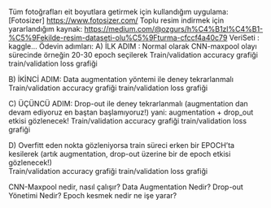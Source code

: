Tüm fotoğrafları eit boyutlara getirmek için kullandığım uygulama: [Fotosizer] https://www.fotosizer.com/
Toplu resim indirmek için yararlandığım kaynak: https://medium.com/@ozgurs/h%C4%B1zl%C4%B1-%C5%9Fekilde-resim-dataseti-olu%C5%9Fturma-cfccf4a40c79
VeriSeti : kaggle...
Ödevin adımları:
A) İLK ADIM : Normal olarak CNN-maxpool olayı sürecinde örneğin 20-30 epoch seçilerek 
		Train/validation accuracy grafiği
		train/validation  loss grafiği
                            
B) İKİNCİ ADIM: Data augmentation yöntemi ile deney tekrarlanmalı
		Train/validation accuracy grafiği
		train/validation  loss grafiği

C) ÜÇÜNCÜ ADIM: Drop-out  ile deney tekrarlanmalı (augmentation dan devam ediyoruz en baştan başlamıyoruz!)  yani:  augmentation + drop_out etkisi gözlenecek! 
		Train/validation accuracy grafiği
		train/validation  loss grafiği

D) Overfitt eden nokta gözleniyorsa train süreci erken bir EPOCH’ta kesilerek  (artık augmentation, drop-out üzerine bir de epoch etkisi gözlenecek!)    
		Train/validation accuracy grafiği
		train/validation  loss grafiği

CNN-Maxpool nedir, nasıl çalışır?
Data Augmentation Nedir?
Drop-out Yönetimi Nedir?
Epoch kesmek nedir ne işe yarar?
